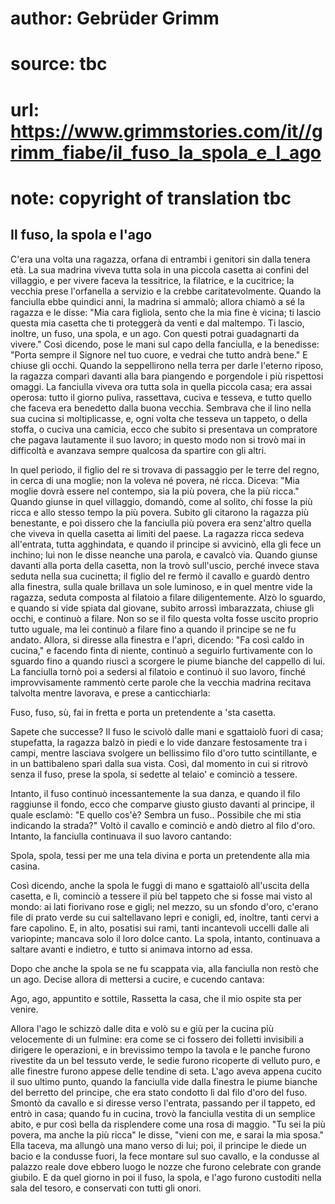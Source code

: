 # author: Gebrüder Grimm
# source: tbc
# url: https://www.grimmstories.com/it//grimm_fiabe/il_fuso_la_spola_e_l_ago
# note: copyright of translation tbc

## Il fuso, la spola e l'ago 

C'era una volta una ragazza, orfana di entrambi i genitori sin dalla
tenera età. La sua madrina viveva tutta sola in una piccola casetta ai
confini del villaggio, e per vivere faceva la tessitrice, la filatrice,
e la cucitrice; la vecchia prese l'orfanella a servizio e la crebbe
caritatevolmente. Quando la fanciulla ebbe quindici anni, la madrina si
ammalò; allora chiamò a sé la ragazza e le disse: "Mia cara figliola,
sento che la mia fine è vicina; ti lascio questa mia casetta che ti
proteggerà da venti e dal maltempo. Ti lascio, inoltre, un fuso, una
spola, e un ago. Con questi potrai guadagnarti da vivere." Così
dicendo, pose le mani sul capo della fanciulla, e la benedisse: "Porta
sempre il Signore nel tuo cuore, e vedrai che tutto andrà bene." E
chiuse gli occhi. Quando la seppellirono nella terra per darle l'eterno
riposo, la ragazza comparì davanti alla bara piangendo e porgendole i
più rispettosi omaggi. La fanciulla viveva ora tutta sola in quella
piccola casa; era assai operosa: tutto il giorno puliva, rassettava,
cuciva e tesseva, e tutto quello che faceva era benedetto dalla buona
vecchia. Sembrava che il lino nella sua cucina si moltiplicasse, e, ogni
volta che tesseva un tappeto, o della stoffa, o cuciva una camicia, ecco
che subito si presentava un compratore che pagava lautamente il suo
lavoro; in questo modo non si trovò mai in difficoltà e avanzava sempre
qualcosa da spartire con gli altri.

In quel periodo, il figlio del re si trovava di passaggio per le terre
del regno, in cerca di una moglie; non la voleva né povera, né ricca.
Diceva: "Mia moglie dovrà essere nel contempo, sia la più povera, che
la più ricca." Quando giunse in quel villaggio, domandò, come al
solito, chi fosse la più ricca e allo stesso tempo la più povera. Subito
gli citarono la ragazza più benestante, e poi dissero che la fanciulla
più povera era senz'altro quella che viveva in quella casetta ai limiti
del paese. La ragazza ricca sedeva all'entrata, tutta agghindata, e
quando il principe si avvicinò, ella gli fece un inchino; lui non le
disse neanche una parola, e cavalcò via. Quando giunse davanti alla
porta della casetta, non la trovò sull'uscio, perché invece stava
seduta nella sua cucinetta; il figlio del re fermò il cavallo e guardò
dentro alla finestra, sulla quale brillava un sole luminoso, e in quel
mentre vide la ragazza, seduta composta al filatoio a filare
diligentemente. Alzò lo sguardo, e quando si vide spiata dal giovane,
subito arrossì imbarazzata, chiuse gli occhi, e continuò a filare. Non
so se il filo questa volta fosse uscito proprio tutto uguale, ma lei
continuò a filare fino a quando il principe se ne fu andato. Allora, si
diresse alla finestra e l'aprì, dicendo: "Fa così caldo in cucina," e
facendo finta di niente, continuò a seguirlo furtivamente con lo sguardo
fino a quando riuscì a scorgere le piume bianche del cappello di lui. La
fanciulla tornò poi a sedersi al filatoio e continuò il suo lavoro,
finché improvvisamente rammentò certe parole che la vecchia madrina
recitava talvolta mentre lavorava, e prese a canticchiarla:

Fuso, fuso, sù, fai in fretta
e porta un pretendente
a 'sta casetta.

Sapete che successe? Il fuso le scivolò dalle mani e sgattaiolò fuori di
casa; stupefatta, la ragazza balzò in piedi e lo vide danzare
festosamente tra i campi, mentre lasciava svolgere un bellissimo filo
d'oro tutto scintillante, e in un battibaleno sparì dalla sua vista.
Così, dal momento in cui si ritrovò senza il fuso, prese la spola, si
sedette al telaio' e cominciò a tessere.

Intanto, il fuso continuò incessantemente la sua danza, e quando il filo
raggiunse il fondo, ecco che comparve giusto giusto davanti al principe,
il quale esclamò: "E quello cos'è? Sembra un fuso.. Possibile che mi
stia indicando la strada?" Voltò il cavallo e cominciò e andò dietro al
filo d'oro. Intanto, la fanciulla continuava il suo lavoro cantando:

Spola, spola, tessi per me una tela divina
e porta un pretendente alla mia casina.

Così dicendo, anche la spola le fuggì di mano e sgattaiolò all'uscita
della casetta, e lì, cominciò a tessere il più bel tappeto che si fosse
mai visto al mondo: ai lati fiorivano rose e gigli; nel mezzo, su un
sfondo d'oro, c'erano file di prato verde su cui saltellavano lepri e
conigli, ed, inoltre, tanti cervi a fare capolino. E, in alto, posatisi
sui rami, tanti incantevoli uccelli dalle ali variopinte; mancava solo
il loro dolce canto. La spola, intanto, continuava a saltare avanti e
indietro, e tutto si animava intorno ad essa.

Dopo che anche la spola se ne fu scappata via, alla fanciulla non restò
che un ago. Decise allora di mettersi a cucire, e cucendo cantava:

Ago, ago, appuntito e sottile,
Rassetta la casa, che il mio ospite sta per venire.

Allora l'ago le schizzò dalle dita e volò su e giù per la cucina più
velocemente di un fulmine: era come se ci fossero dei folletti
invisibili a dirigere le operazioni, e in brevissimo tempo la tavola e
le panche furono rivestite da un bel tessuto verde, le sedie furono
ricoperte di velluto puro, e alle finestre furono appese delle tendine
di seta. L'ago aveva appena cucito il suo ultimo punto, quando la
fanciulla vide dalla finestra le piume bianche del berretto del
principe, che era stato condotto lì dal filo d'oro del fuso. Smontò da
cavallo e si diresse verso l'entrata, passando per il tappeto, ed entrò
in casa; quando fu in cucina, trovò la fanciulla vestita di un semplice
abito, e pur così bella da risplendere come una rosa di maggio. "Tu sei
la più povera, ma anche la più ricca" le disse, "vieni con me, e sarai
la mia sposa." Ella taceva, ma allungò una mano verso di lui; poi, il
principe le diede un bacio e la condusse fuori, la fece montare sul suo
cavallo, e la condusse al palazzo reale dove ebbero luogo le nozze che
furono celebrate con grande giubilo. E da quel giorno in poi il fuso, la
spola, e l'ago furono custoditi nella sala del tesoro, e conservati con
tutti gli onori.
